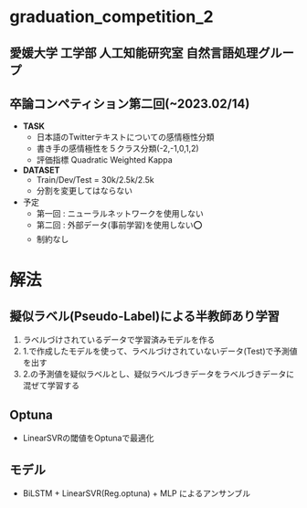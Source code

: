 # graduation_competition_2
## 愛媛大学 工学部 人工知能研究室 自然言語処理グループ

## 卒論コンペティション第二回(~2023.02/14)


- **TASK**
  - 日本語のTwitterテキストについての感情極性分類
  - 書き手の感情極性を５クラス分類(-2,-1,0,1,2)
  - 評価指標 Quadratic Weighted Kappa
- **DATASET**
  - Train/Dev/Test = 30k/2.5k/2.5k
  - 分割を変更してはならない
- 予定
  - 第一回 : ニューラルネットワークを使用しない
  - 第二回 : 外部データ(事前学習)を使用しない⭕️
  - 制約なし


# 解法
## 擬似ラベル(Pseudo-Label)による半教師あり学習
1. ラベルづけされているデータで学習済みモデルを作る
2. 1.で作成したモデルを使って、ラベルづけされていないデータ(Test)で予測値を出す
3. 2.の予測値を疑似ラベルとし、疑似ラベルづきデータをラベルづきデータに混ぜて学習する

## Optuna
- LinearSVRの閾値をOptunaで最適化
## モデル
- BiLSTM + LinearSVR(Reg.optuna) + MLP によるアンサンブル